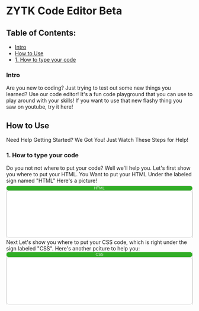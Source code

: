 # ZYTK Code Editor Beta

## Table of Contents:  
- [Intro](#intro)  
- [How to Use](#how-to-use)  
- [1. How to type your code](#1.-how-to-type-your-code)

### Intro
Are you new to coding? Just trying to test out some new things you learned? Use our code editor! It's a fun code playground that you can use to play around with your
skills! If you want to use that new flashy thing you saw on youtube, try it here!

## How to Use
Need Help Getting Started? We Got You! Just Watch These Steps for Help!
### 1. How to type your code
Do you not not where to put your code? Well we'll help you.
Let's first show you where to put your HTML. You Want to put your HTML Under the labeled sign named "HTML" Here's a picture!  
![ce-beta](/docs/assets/HTML-Code-Section.png/)  
Next Let's show you where to put your CSS code, which is right under the sign labeled "CSS". Here's another pciture to help you:  
![ce-beta](/docs/assets/CSS-Code-Section.png/)

